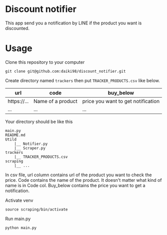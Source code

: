 # Discount notifier
This app send you a notification by LINE if the product you want is discounted.

# Usage
Clone this repository to your computer
```
git clone git@github.com:daiki98/discount_notifier.git
```

Create directory named `trackers` then put `TRACKER_PRODUCTS.csv` like below.

| url | code | buy_below|
|-----|------|----------|
|https://...| Name of a product| price you want to get notification|
|...|...|...|


Your directory should be like this
```
main.py
README.md
Utild
    |__ Notifier.py
    |__ Scraper.py
trackers
    |__ TRACKER_PRODUCTS.csv
scraping
    |__ ...
```
In csv file, url column contains url of the product you want to check the price. Code contains the name of the product. It doesn't matter what kind of name is in Code col. Buy_below contains the price you want to get a notification.

Activate venv
```
source scraping/bin/activate
```

Run main.py
```
python main.py
```


